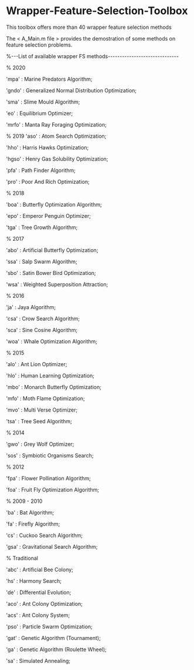 # Wrapper-Feature-Selection-Toolbox
This toolbox offers more than 40 wrapper feature selection methods

The < A_Main.m file > provides the demostration of some methods on feature selection problems. 

%---List of available wrapper FS methods------------------------------

% 2020

'mpa'       : Marine Predators Algorithm; 

'gndo'      : Generalized Normal Distribution Optimization;

'sma'       : Slime Mould Algorithm; 

'eo'        : Equilibrium Optimizer;

'mrfo'      : Manta Ray Foraging Optimization; 

% 2019
'aso'       : Atom Search Optimization; 

'hho'       : Harris Hawks Optimization; 

'hgso'      : Henry Gas Solubility Optimization; 

'pfa'       : Path Finder Algorithm; 

'pro'       : Poor And Rich Optimization; 

% 2018

'boa'       : Butterfly Optimization Algorithm;

'epo'       : Emperor Penguin Optimizer; 

'tga'       : Tree Growth Algorithm; 

% 2017

'abo'       : Artificial Butterfly Optimization; 

'ssa'       : Salp Swarm Algorithm; 

'sbo'       : Satin Bower Bird Optimization; 

'wsa'       : Weighted Superposition Attraction; 

% 2016

'ja'        : Jaya Algorithm; 

'csa'       : Crow Search Algorithm;

'sca'       : Sine Cosine Algorithm; 

'woa'       : Whale Optimization Algorithm;

% 2015

'alo'       : Ant Lion Optimizer; 

'hlo'       : Human Learning Optimization;

'mbo'       : Monarch Butterfly Optimization; 

'mfo'       : Moth Flame Optimization;

'mvo'       : Multi Verse Optimizer; 

'tsa'       : Tree Seed Algorithm;

% 2014

'gwo'       : Grey Wolf Optimizer; 

'sos'       : Symbiotic Organisms Search; 

% 2012

'fpa'       : Flower Pollination Algorithm;

'foa'       : Fruit Fly Optimization Algorithm; 

% 2009 - 2010

'ba'        : Bat Algorithm; 

'fa'        : Firefly Algorithm; 

'cs'        : Cuckoo Search Algorithm; 

'gsa'       : Gravitational Search Algorithm;

% Traditional

'abc'       : Artificial Bee Colony; 

'hs'        : Harmony Search;        

'de'        : Differential Evolution; 

'aco'       : Ant Colony Optimization;

'acs'       : Ant Colony System; 

'pso'       : Particle Swarm Optimization; 

'gat'       : Genetic Algorithm (Tournament); 

'ga'        : Genetic Algorithm (Roulette Wheel); 

'sa'        : Simulated Annealing;


